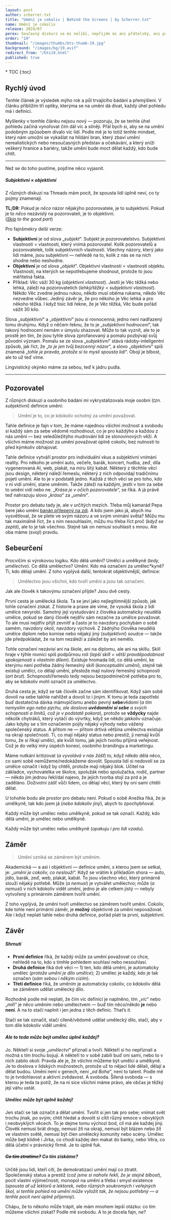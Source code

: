 ```yaml
---
layout: post
author: scherrer.txt
title: "Umění je cokoliv | Behind the Screens | by Scherrer.txt"
name: Umění je cokoliv
release: 2024/07
perex: Současný diskurz se mi nelíbí, nepřijde mi ani přátelský, ani prospěšný. Tady jsou tři definice toho, co je umění pro mě.
order: "19"
thumbnail: "/images/thumbs/bts-thumb-19.jpg"
background: "/images/bg/19.avif"
redirect_from: "/bts19.html"
published: true
---
```


<div id="toc"></div>
* TOC
{:toc}

## Rychlý úvod
Tenhle článek je výsledek mýho rok a půl trvajícího bádání a přemýšlení. V článku přiblížím tři optiky, kterýma se na umění dá dívat, každý úhel pohledu má i definici.

Myšlenky v tomhle článku nejsou nový — pozoruju, že se tenhle úhel pohledu začíná vynořovat čím dál víc a silněji. Přál bych si, aby se na umění podobným způsobem dívalo víc lidí. Podle mě je to totiž tenhle mindset, který nám umožní se vykašlat na hlídání bran, který zbaví umění nerealistických nebo nesoučasných představ a očekávání, a který sníží veškerý hranice a bariéry, takže umění bude moct dělat každý, kdo bude chtít.

---

Než se do toho pustíme, pojďme něco vyjasnit.

##### Subjektivní × objektivní
Z různých diskuzí na Threads mám pocit, že spousta lidí úplně neví, co ty pojmy znamenají.

**TL;DR**: Pokud je *něco* názor nějakýho pozorovatele, je to subjektivní. Pokud je to *něco* nezávislý na pozorovateli, je to objektivní.
<br> (*<a href="{{ site.url }}/umeni-cokoliv#pozorovatel">Skip</a> to the good part*)

Pro fajnšmekry delší verze:
- **Subjektivní** je od slova „*subjekt*“. Subjekt je pozorovatelstvo. Subjektivní vlastnosti = vlastnosti, který vnímá pozorovatel. Kolik pozorovatelů a pozorovatelek, tolik subjektivních vlastností. Všechny názory, který jako lidi máme, jsou subjektivní — nehledě na to, kolik z nás se na nich shodne nebo neshodne.
- **Objektivní** je od slova „*objekt*“. Objektivní vlastnosti = vlastnosti objektu. Vlastnosti, na kterých se nepotřebujeme shodnout, protože to jsou měřitelná fakta.
- Příklad: Věc váží 30 kg (*objektivní vlastnost*). Jestli je Věc těžká nebo lehká, záleží na pozorovatelích (*lehký/těžký = subjektivní vlastnost*). Někdo Věc zvedne jednou rukou, někdo musí oběma rukama, někdo Věc nezvedne vůbec. Jediný závěr je, že pro někoho je Věc lehká a pro někoho těžká. I když tisíc lidí řekne, že je Věc těžká, Věc bude pořád vážit 30 kilo.

Slova „*subjektivní*“ a „*objektivní*“ jsou si rovnocenná; jedno není nadřazený tomu druhýmu. Když o něčem řeknu, že to je „*subjektivní hodnocení*“, tak takový hodnocení nemám v úmyslu shazovat. Může to tak vyznít, ale to je prostě jen tím, že jsou tyhle slova zprofanovaný a pomalu pozbývají svůj původní význam. Pomalu se ze slova „*subjektivní*“ stává rádoby-inteligentní způsob, jak říct, že „*to je jen tvůj bezcenný názor*“, a slovo „*objektivní*“ spíš znamená „*tohle je pravda, protože si to myslí spousta lidí*“. Obojí je blbost, ale to už teď víme.

Lingvistický okýnko máme za sebou, teď k jádru pudla.

---

## Pozorovatel

Z různých diskuzí a osobního bádání mi vykrystalizovala moje osobní (*tzn. subjektivní*) definice umění:

> Umění je to, co je kdokoliv ochotný za umění považovat.

Tahle definice je fajn v tom, že máme najednou všichni možnost a svobodu si každý sám za sebe vědomě rozhodnout, co je pro každýho a každou z nás umění — bez veledůležitýho mudrování lidí ze slonovinových věží. A všichni máme možnost za umění považovat úplně cokoliv, bez nutnosti to před kýmkoliv obhajovat.

Tahle definice vytváří prostor pro individuální vkus a subjektivní vnímání reality. Pro někoho je umění auto, večeře, barák, koncert, hudba, zeď, díla vygenerovaná AI, web, plakát, na míru šitý kabát. Některý z těchhle věcí jsou design, některý náleží řemeslu, některý z nich odpovídají tradičnímu pojetí umění. Ale to je v podstatě jedno. Každá z těch věcí se pro toho, kdo v ní vidí umění, stane uměním. Takže záleží na každým, jestli v tom za sebe to umění vidí nebo ne. „*Krása je v očích pozorovatele*“, se říká. A já právě teď nahrazuju slovo „*krása*“ za „*umění*“.

Prostor pro debatu tady je, ale v určitých mezích. Třeba můj kamarád Pepa bere jako umění [banán přilepený na zdi](https://en.wikipedia.org/wiki/Comedian_(artwork)). A kdo jsem jako já, abych mu vysvětloval, že se plete ve svým názoru a ve svým vnímání světa? Můžu mu tak maximálně říct, že s ním nesouhlasím, můžu mu třeba říct proč (*když se zeptá*), ale to je tak všechno. Stejně tak on nemusí souhlasit s mnou. Ale oba máme (*svoji*) pravdu.

## Sebeurčení

Procvičím si výrokovou logiku. Kdo dělá umění? Umělci a umělkyně (*tedy, umělectvo*). Co dělá umělectvo? Umění. Kdo má označení za umělec\*kyně? Ti, kdo dělají umění. Z toho vyplývá další, tentokrát objektivnější, definice:

> Umělectvo jsou všichni, kdo tvoří umění a jsou tak označeni.

Jak ale člověk k takovýmu označení příjde? Jsou dvě cesty.

První cesta je umělecká škola. Ta se jeví jako nejlegitimnější způsob, jak tohle označení získat. Z historie a praxe ale víme, že vysoká škola z lidí umělce nevyrobí. Samotný její vystudování z člověka automaticky neudělá umělce, pokud se daný člověk nejdřív sám nezačne za umělce považovat. To ale musí nejdřív přijít zevnitř a často je to navzdory pochybám o sobě samém, navzdory okolí, navzdory výchově. Z žádnýho člověka neudělá umělce diplom nebo komise nebo nějaký jiný (*subjektivní*) soudce — takže jde předpokládat, že na tom nezáleží a záležet by ani nemělo.

Tohle označení nezávisí ani na škole, ani na diplomu, ale ani na skillu. Skill hraje v týhle rovnici spíš podpůrnou roli (*lepší skill = větší pravděpodobnost spokojenosti s vlastním dílem*). Existuje hromada lidí, co dělá umění, ke kterýmu není potřeba žádný řemeslný skill (*konceptuální umění*), stejně tak existují umělci, co dělají umění, přestože mají nulový řemeslný schopnosti (*art brut*). Schopnosti/řemeslo tedy nejsou bezpodmínečně potřeba pro to, aby se kdokoliv mohl označit za umělectvo.

Druhá cesta je, když se tak člověk začne sám identifikovat. Když sám sobě dovolí na sebe takhle nahlížet a dovolí to i jiným. K tomu je teda zapotřebí buď dostatečná dávka mámvpičismu anebo pevný **sebe**vědomí (*a tím nemyslím ego nebo pýchu, ale doslova **uvědomění si sebe** a svých schopností a limitů, což je v podstatě pokora*), protože se **vždycky** najde několik chytráků, který vytáčí do vývrtky, když se někdo jakkoliv označuje. Jako kdyby se s tím označením pojily nějaký výhody nebo vážený společenský status. A přitom ne — přitom drtivá většina umělectva existuje na okraji společnosti. Ti, co mají nějaký status nebo prestiž, ji nemají kvůli tomu, že si říkají umělci, ale kvůli tomu, jak jejich tvorbu přijímá veřejnost. Což je do velký míry úspěch konexí, osobního brandingu a marketingu.

Máme nutkání kritizovat (*a vyvolává v nás žášť*) to, když někdo dělá něco, co sami sobě nemůžeme/nedokážeme dovolit. Spousta lidí si nedovolí se za umělce označit i když by chtěli, protože mají nějaký blok. Učitel na základce, vychovatelka ve školce, spolužák nebo spolužačka, rodič, partner — někdo jim jednou řekl/dal najevo, že jejich tvorba stojí za prd a je zaděláno. Doživotní zášť vůči lidem, co dělají věci, který by oni sami chtěli dělat.

U tohohle bodu ale prostor pro debatu není. Pokud o sobě Anežka říká, že je umělkyně, tak kdo jsem já (*nebo kdokoliv jiný*), abych to zpochybňoval.

Každý může být umělec nebo umělkyně, pokud se tak označí. Každý, kdo dělá umění, je umělec nebo umělkyně.

Každý může být umělec nebo umělkyně (*opakuju i pro lidi vzadu*).

## Záměr

> Umění vzniká se záměrem být uměním.

Akademická — a asi i objektivní — definice umění, s kterou jsem se setkal, je: „*umění je cokoliv, co neslouží*“. Když se vrátím k příkladům shora — auto, jídlo, barák, zeď, web, plakát, kabát. To jsou všechno věci, který primárně slouží nějaký potřebě. Může (*a nemusí*) je vytvářet umělectvo; může (*a nemusí*) v nich kdokoliv vidět umění, jedno je ale celkem jistý — nebyly vytvořený s primárním záměrem tvořit umění.

Z toho vyplývá, že umění tvoří umělectvo se záměrem tvořit umění. Cokoliv, kde tohle není primární záměr, je **možný** objektivně za umění nepovažovat. Ale i když neplatí tahle nebo druhá definice, pořád platí ta první, subjektivní.

## Závěr

##### Shrnutí
- **První definice** říká, že každý může za umění považovat co chce, nehledě na to, kdo s tímhle pohledem souhlasí nebo nesouhlasí.
- **Druhá definice** říká dvě věci — 1) ten, kdo dělá umění, je automaticky umělec (*protože umění je dílo umělce*); 2) umělec je každý, kdo je tak označen (*sám sebou i někým cizím*).
- **Třetí definice** říká, že uměním je automaticky cokoliv, co kdokoliv dělá se záměrem udělat umělecký dílo.

Rozhodně podle mě neplatí, že čím víc definicí je naplněno, tím „*víc*“ nebo „*míň*“ je něco uměním nebo umělectvem — buď tím něco/někdo **je** nebo **není**. A na to stačí naplnit i jen jedna z těch definic. That’s it.

Stačí se tak označit, stačí cíleně/vědomě udělat umělecký dílo, stačí, aby v tom díle kdokoliv viděl umění.

##### Ale to teda může bejt umělec úplně každej‽
Jo. Někteří si svoje „*umělectví*“ přiznali a tvoří. Někteří si ho nepřiznali a možná s tím trochu bojují. A někteří to v sobě zabili buď oni sami, nebo to v nich zabilo okolí. Pravda ale je, že všichni můžeme být umělci a umělkyně. Je to doslova v lidských možnostech, protože už to nějací lidé dělali, dělají a dělat budou. Umění není v genech, není „*od Boha*“, není to talent. Podle mě to je tvrdohlavost a aktivní zvědavost. A svoboda. Šílená svoboda — s kterou je teda ta potíž, že na ni sice všichni máme právo, ale občas je těžký její váhu ustát.

##### Umělec může být úplně každej!
Jen stačí se tak označit a dělat umění. Tvořit si jen tak pro sebe; vnímat svět trochu jinak, po svým; chtít hledat a dovolit si cítit různý emoce v obvyklých i neobvyklých věcech. To je dejme tomu výchozí bod, cíl má ale každej jiný. Člověk nemusí brát drogy, nemusí žít na okraji, nemusí být blázen nebo žít ve vlastním světě, nemusí být člen umělecký komunity nebo scény. Umělec může bejt klidně i Jirka, co chodí každej den makat do banky, nebo Věra, co dělá účetní v právnický firmě. Je to úplně fuk.

##### ~~Co tím ztratíme?~~ Co tím získáme?
Určitě jsou lidi, kteří cítí, že demokratizací umění mají co ztratit. Společenský status a prestiž (*což jsme si nahoře řekli, že je stejně blbost*), pocit vlastní výjimečnosti, monopol na umění a třeba i smysl existence (*spousta ať už lektorů a lektorek, nebo různých soukromých i veřejných škol, si tenhle pohled na umění může vyložit tak, že nejsou potřebný — a tenhle pocit není úplně příjemný*).

Chápu, že to někoho může trápit, ale mám mnohem lepší otázku: co tím můžeme všichni získat? Podle mě svobodu. A to je docela fajn, ne?